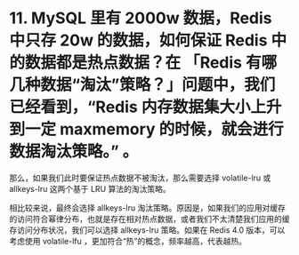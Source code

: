 # 11. MySQL 里有 2000w 数据，Redis 中只存 20w 的数据，如何保证 Redis 中的数据都是热点数据？在 「Redis 有哪几种数据“淘汰”策略？」问题中，我们已经看到，“Redis 内存数据集大小上升到一定 maxmemory 的时候，就会进行数据淘汰策略。” 。

那么，如果我们此时要保证热点数据不被淘汰，那么需要选择 volatile-lru 或 allkeys-lru 这两个基于 LRU 算法的淘汰策略。

相比较来说，最终会选择 allkeys-lru 淘汰策略。原因是，如果我们的应用对缓存的访问符合幂律分布，也就是存在相对热点数据，或者我们不太清楚我们应用的缓存访问分布状况，我们可以选择 allkeys-lru 策略。如果在 Redis 4.0 版本，可以考虑使用 volatile-lfu ，更加符合“热”的概念，频率越高，代表越热。

